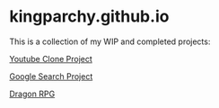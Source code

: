 # kingparchy.github.io

This is a collection of my WIP and completed projects:

<p>
  <a href="https://kingparchy.github.io/Youtube Project/YoutubeClone.html" target="_blank">Youtube Clone Project</a>
</p>

<p>
  <a href="https://kingparchy.github.io/search/index.html" target="_blank">Google Search Project</a>
</p>

<p>
  <a href="https://kingparchy.github.io/Dragon_RPG/index.html" target="_blank">Dragon RPG</a>
</p>
